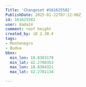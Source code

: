 ```yaml
---
Title: 'Changeset #161625582'
PublishDate: 2025-01-22T07:12:06Z
id: 161625582
user: dada24
comment: roof height
created_by: iD 2.30.4
tags:
- Montenegro
- Budva
bbox:
  min_lon: 18.8383178
  min_lat: 42.2780353
  max_lon: 18.8384321
  max_lat: 42.2781134

---
```

